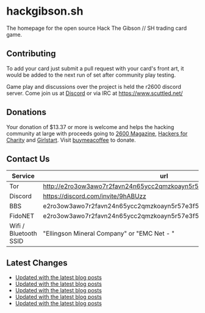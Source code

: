 # hackgibson.sh
The homepage for the open source Hack The Gibson // SH trading card game.


## Contributing

To add your card just submit a pull request with your card's front art, it would be added to the next run of set after community play testing.

Game play and discussions over the project is held the r2600 discord server. Come join us at [Discord](https://discord.com/invite/9hABUzz) or via IRC at https://www.scuttled.net/


## Donations

Your donation of $13.37 or more is welcome and helps the hacking community at large with proceeds going to [2600 Magazine](https://2600.com/), [Hackers for Charity](https://hackersforcharity.org) and [Girlstart](https://girlstart.org).  Visit [buymeacoffee](https://www.buymeacoffee.com/hackgibson.sh) to donate.


## Contact Us

Service | url
-|-
Tor | http://e2ro3ow3awo7r2favn24n65ycc2qmzkoayn5r57e3f56nvjwdcgg32ad.onion
Discord | https://discord.com/invite/9hABUzz
BBS | e2ro3ow3awo7r2favn24n65ycc2qmzkoayn5r57e3f56nvjwdcgg32ad.onion:23
FidoNET | e2ro3ow3awo7r2favn24n65ycc2qmzkoayn5r57e3f56nvjwdcgg32ad.onion:24554
Wifi / Bluetooth SSID | "Ellingson Mineral Company" or "EMC Net - <fidonet address>"

## Latest Changes
<!-- BLOG-POST-LIST:START -->
- [Updated with the latest blog posts](https://github.com/DFW2600/hackgibson.sh/commit/d66cc9a46676cab6d3a7936f10df43eae0637573)
- [Updated with the latest blog posts](https://github.com/DFW2600/hackgibson.sh/commit/ec6c2dcb9d680442b3e84ac1e24f5ae83b8c8bef)
- [Updated with the latest blog posts](https://github.com/DFW2600/hackgibson.sh/commit/b68e89311ec389e94ecfddc92fc803f6857abe2b)
- [Updated with the latest blog posts](https://github.com/DFW2600/hackgibson.sh/commit/f59ce7adc6368eed6054b74ea3ced95706f31a5e)
- [Updated with the latest blog posts](https://github.com/DFW2600/hackgibson.sh/commit/a4b50751b5378215a305bd66de98f54555e7f8a4)
<!-- BLOG-POST-LIST:END -->
